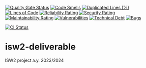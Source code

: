 [![Quality Gate Status](https://sonarcloud.io/api/project_badges/measure?project=StefanoBelli_isw2-deliverable&metric=alert_status)](https://sonarcloud.io/summary/new_code?id=StefanoBelli_isw2-deliverable) [![Code Smells](https://sonarcloud.io/api/project_badges/measure?project=StefanoBelli_isw2-deliverable&metric=code_smells)](https://sonarcloud.io/summary/new_code?id=StefanoBelli_isw2-deliverable) 
[![Duplicated Lines (%)](https://sonarcloud.io/api/project_badges/measure?project=StefanoBelli_isw2-deliverable&metric=duplicated_lines_density)](https://sonarcloud.io/summary/new_code?id=StefanoBelli_isw2-deliverable)[![Lines of Code](https://sonarcloud.io/api/project_badges/measure?project=StefanoBelli_isw2-deliverable&metric=ncloc)](https://sonarcloud.io/summary/new_code?id=StefanoBelli_isw2-deliverable)
[![Reliability Rating](https://sonarcloud.io/api/project_badges/measure?project=StefanoBelli_isw2-deliverable&metric=reliability_rating)](https://sonarcloud.io/summary/new_code?id=StefanoBelli_isw2-deliverable) [![Security Rating](https://sonarcloud.io/api/project_badges/measure?project=StefanoBelli_isw2-deliverable&metric=security_rating)](https://sonarcloud.io/summary/new_code?id=StefanoBelli_isw2-deliverable) [![Maintainability Rating](https://sonarcloud.io/api/project_badges/measure?project=StefanoBelli_isw2-deliverable&metric=sqale_rating)](https://sonarcloud.io/summary/new_code?id=StefanoBelli_isw2-deliverable) 
[![Vulnerabilities](https://sonarcloud.io/api/project_badges/measure?project=StefanoBelli_isw2-deliverable&metric=vulnerabilities)](https://sonarcloud.io/summary/new_code?id=StefanoBelli_isw2-deliverable) [![Technical Debt](https://sonarcloud.io/api/project_badges/measure?project=StefanoBelli_isw2-deliverable&metric=sqale_index)](https://sonarcloud.io/summary/new_code?id=StefanoBelli_isw2-deliverable) [![Bugs](https://sonarcloud.io/api/project_badges/measure?project=StefanoBelli_isw2-deliverable&metric=bugs)](https://sonarcloud.io/summary/new_code?id=StefanoBelli_isw2-deliverable)

[![CI Status](https://github.com/StefanoBelli/isw2-deliverable/actions/workflows/ci.yml/badge.svg)](https://github.com/StefanoBelli/isw2-deliverable/actions/workflows/ci.yml)

# isw2-deliverable

ISW2 project a.y. 2023/2024
